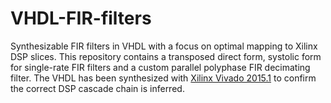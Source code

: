 # VHDL-FIR-filters

Synthesizable FIR filters in VHDL with a focus on optimal mapping to Xilinx DSP slices.  This repository contains a transposed direct form, systolic form for single-rate FIR filters and a custom parallel polyphase FIR decimating filter. The VHDL has been synthesized with [Xilinx Vivado 2015.1](http://www.xilinx.com/products/design-tools/vivado.html) to confirm the correct DSP cascade chain is inferred.
